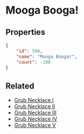 # Mooga Booga!

<no description available>

## Properties

```json
{
    "id": 596,
    "name": "Mooga Booga!",
    "count": -100
}
```

## Related

- [Grub Necklace I](../items/18157-grub-necklace-i.md)
- [Grub Necklace II](../items/18158-grub-necklace-ii.md)
- [Grub Necklace III](../items/18159-grub-necklace-iii.md)
- [Grub Necklace IV](../items/18160-grub-necklace-iv.md)
- [Grub Necklace V](../items/18161-grub-necklace-v.md)

